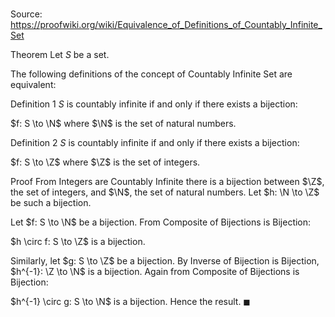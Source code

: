 # 

Source: https://proofwiki.org/wiki/Equivalence_of_Definitions_of_Countably_Infinite_Set



Theorem
Let $S$ be a set.

The following definitions of the concept of Countably Infinite Set are equivalent:

Definition 1
$S$ is countably infinite if and only if there exists a bijection:

$f: S \to \N$
where $\N$ is the set of natural numbers.

Definition 2
$S$ is countably infinite if and only if there exists a bijection:

$f: S \to \Z$
where $\Z$ is the set of integers.


Proof
From Integers are Countably Infinite there is a bijection between $\Z$, the set of integers, and $\N$, the set of natural numbers.
Let $h: \N \to \Z$ be such a bijection.

Let $f: S \to \N$ be a bijection.
From Composite of Bijections is Bijection:

$h \circ f: S \to \Z$ is a bijection.

Similarly, let $g: S \to \Z$ be a bijection.
By Inverse of Bijection is Bijection, $h^{-1}: \Z \to \N$ is a bijection.
Again from Composite of Bijections is Bijection:

$h^{-1} \circ g: S \to \N$ is a bijection.
Hence the result.
$\blacksquare$





